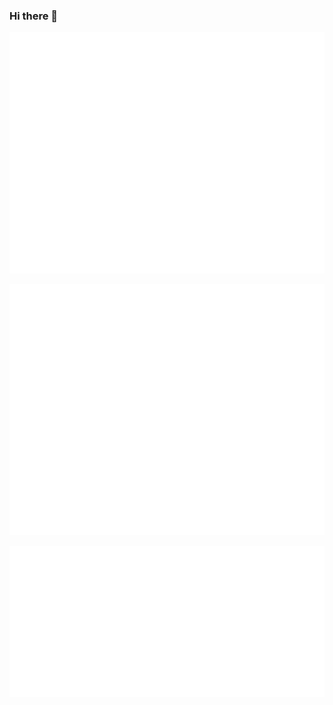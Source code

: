 ### Hi there 👋

![Metrics](/github-metrics.svg)

![Calendar](/metrics.plugin.calendar.full.svg)

![Wakatime](/metrics.plugin.wakatime.svg)
